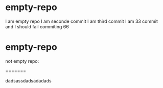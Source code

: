 
# empty-repo
I am empty repo
I am seconde commit
I am third commit
I am 33 commit and I should fail
commiting 66


# empty-repo
not empty repo:

=======

dadsassdadsadadads
